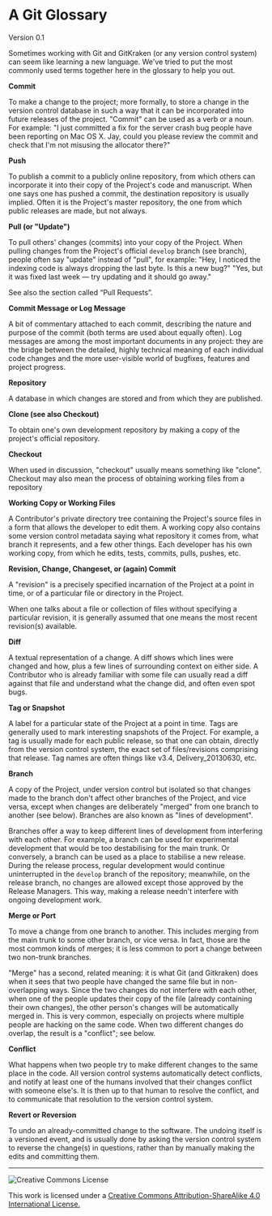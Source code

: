 # A Git Glossary

Version 0.1

Sometimes working with Git and GitKraken (or any version control system) can seem like learning a new language. We've tried to put the most commonly used terms together here in the glossary to help you out.

**Commit**

To make a change to the project; more formally, to store a change in the version control database in such a way that it can be incorporated into future releases of the project. "Commit" can be used as a verb or a noun. For example: "I just committed a fix for the server crash bug people have been reporting on Mac OS X. Jay, could you please review the commit and check that I'm not misusing the allocator there?"

**Push**

To publish a commit to a publicly online repository, from which others can incorporate it into their copy of the Project's code and manuscript. When one says one has pushed a commit, the destination repository is usually implied. Often it is the Project's master repository, the one from which public releases are made, but not always.

**Pull (or "Update")**

To pull others' changes (commits) into your copy of the Project. When pulling changes from the Project's official `develop` branch (see branch), people often say "update" instead of "pull", for example: "Hey, I noticed the indexing code is always dropping the last byte. Is this a new bug?" "Yes, but it was fixed last week — try updating and it should go away."

See also the section called “Pull Requests”.

**Commit Message or Log Message**

A bit of commentary attached to each commit, describing the nature and purpose of the commit (both terms are used about equally often). Log messages are among the most important documents in any project: they are the bridge between the detailed, highly technical meaning of each individual code changes and the more user-visible world of bugfixes, features and project progress.

**Repository**

A database in which changes are stored and from which they are published.

**Clone (see also Checkout)**

To obtain one's own development repository by making a copy of the project's official repository.

**Checkout**

When used in discussion, "checkout" usually means something like "clone". Checkout may also mean the process of obtaining working files from a repository

**Working Copy or Working Files**

A Contributor's private directory tree containing the Project's source files in a form that allows the developer to edit them. A working copy also contains some version control metadata saying what repository it comes from, what branch it represents, and a few other things. Each developer has his own working copy, from which he edits, tests, commits, pulls, pushes, etc.

**Revision, Change, Changeset, or (again) Commit**

A "revision" is a precisely specified incarnation of the Project at a point in time, or of a particular file or directory in the Project.

When one talks about a file or collection of files without specifying a particular revision, it is generally assumed that one means the most recent revision(s) available.

**Diff**

A textual representation of a change. A diff shows which lines were changed and how, plus a few lines of surrounding context on either side. A Contributor who is already familiar with some file can usually read a diff against that file and understand what the change did, and often even spot bugs.

**Tag or Snapshot**

A label for a particular state of the Project at a point in time. Tags are generally used to mark interesting snapshots of the Project. For example, a tag is usually made for each public release, so that one can obtain, directly from the version control system, the exact set of files/revisions comprising that release. Tag names are often things like v3.4, Delivery_20130630, etc.

**Branch**

A copy of the Project, under version control but isolated so that changes made to the branch don't affect other branches of the Project, and vice versa, except when changes are deliberately "merged" from one branch to another (see below). Branches are also known as "lines of development".

Branches offer a way to keep different lines of development from interfering with each other. For example, a branch can be used for experimental development that would be too destabilising for the main trunk. Or conversely, a branch can be used as a place to stabilise a new release. During the release process, regular development would continue uninterrupted in the `develop` branch of the repository; meanwhile, on the release branch, no changes are allowed except those approved by the Release Managers. This way, making a release needn't interfere with ongoing development work.

**Merge or Port**

To move a change from one branch to another. This includes merging from the main trunk to some other branch, or vice versa. In fact, those are the most common kinds of merges; it is less common to port a change between two non-trunk branches.

"Merge" has a second, related meaning: it is what Git (and Gitkraken) does when it sees that two people have changed the same file but in non-overlapping ways. Since the two changes do not interfere with each other, when one of the people updates their copy of the file (already containing their own changes), the other person's changes will be automatically merged in. This is very common, especially on projects where multiple people are hacking on the same code. When two different changes do overlap, the result is a "conflict"; see below.

**Conflict**

What happens when two people try to make different changes to the same place in the code. All version control systems automatically detect conflicts, and notify at least one of the humans involved that their changes conflict with someone else's. It is then up to that human to resolve the conflict, and to communicate that resolution to the version control system.

**Revert or Reversion**

To undo an already-committed change to the software. The undoing itself is a versioned event, and is usually done by asking the version control system to reverse the change(s) in questions, rather than by manually making the edits and committing them.

---

![Creative Commons License](https://i.creativecommons.org/l/by-sa/4.0/88x31.png "Creative Commons License")

This work is licensed under a [Creative Commons Attribution-ShareAlike 4.0 International License.](https://creativecommons.org/licenses/by-sa/4.0/)
